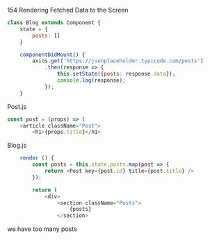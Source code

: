 154 Rendering Fetched Data to the Screen

```js
class Blog extends Component {
    state = {
        posts: []
    }

    componentDidMount() {
        axios.get('https://jsonplaceholder.typicode.com/posts')
            .then(response => {
                this.setState({posts: response.data});
                console.log(response);
            });
    }
```

Post.js

```js
const post = (props) => (
    <article className="Post">
        <h1>{props.title}</h1>
```

Blog.js

```js
    render () {
        const posts = this.state.posts.map(post => {
            return <Post key={post.id} title={post.title} />
        });

        return (
            <div>
                <section className="Posts">
                    {posts}
                </section>
```

we have too many posts



